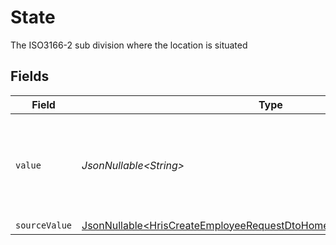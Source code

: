 # State

The ISO3166-2 sub division where the location is situated


## Fields

| Field                                                                                                                                                          | Type                                                                                                                                                           | Required                                                                                                                                                       | Description                                                                                                                                                    |
| -------------------------------------------------------------------------------------------------------------------------------------------------------------- | -------------------------------------------------------------------------------------------------------------------------------------------------------------- | -------------------------------------------------------------------------------------------------------------------------------------------------------------- | -------------------------------------------------------------------------------------------------------------------------------------------------------------- |
| `value`                                                                                                                                                        | *JsonNullable\<String>*                                                                                                                                        | :heavy_minus_sign:                                                                                                                                             | state (ISO3166-2 Sub Division Code) - value must be a valid enum value                                                                                         |
| `sourceValue`                                                                                                                                                  | [JsonNullable\<HrisCreateEmployeeRequestDtoHomeLocationStateSourceValue>](../../models/components/HrisCreateEmployeeRequestDtoHomeLocationStateSourceValue.md) | :heavy_minus_sign:                                                                                                                                             | N/A                                                                                                                                                            |